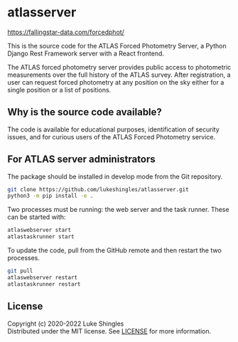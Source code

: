 # atlasserver

<https://fallingstar-data.com/forcedphot/>

This is the source code for the ATLAS Forced Photometry Server, a Python Django Rest Framework server with a React frontend.

The ATLAS forced photometry server provides public
access to photometric measurements over the full history of the ATLAS
survey. After registration, a user can request forced photometry at
any position on the sky either for a single position or a list of positions.

## Why is the source code available?
The code is available for educational purposes, identification of security issues, and for curious users of the ATLAS Forced Photometry service.

## For ATLAS server administrators
The package should be installed in develop mode from the Git repository.
```sh
git clone https://github.com/lukeshingles/atlasserver.git
python3 -m pip install -e .
```

Two processes must be running: the web server and the task runner. These can be started with:
```sh
atlaswebserver start
atlastaskrunner start
```
To update the code, pull from the GitHub remote and then restart the two processes.
```sh
git pull
atlaswebserver restart
atlastaskrunner restart
```

## License

Copyright (c) 2020-2022 Luke Shingles
<br/>Distributed under the MIT license. See [LICENSE](https://github.com/lukeshingles/atlasserver/blob/main/LICENSE) for more information.
